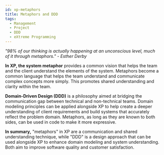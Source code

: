```yaml
---
id: xp-metaphors
title: Metaphors and DDD
tags:
  - Management
  - Project
  - DDD
  - eXtreme Programming
---
```


*"98% of our thinking is actually happening at an unconscious level, much of it through metaphors." - Esther Derby*

**In XP, the system metaphor** provides a common vision that helps the team and the client understand the elements of the system. Metaphors become a common language that helps the team understand and communicate complex concepts more simply. This promotes shared understanding and clarity within the team.

**Domain-Driven Design (DDD)** is a philosophy aimed at bridging the communication gap between technical and non-technical teams. Domain modeling principles can be applied alongside XP to help create a deeper understanding of client requirements and build systems that accurately reflect the problem domain. Metaphors, as long as they are known to both sides, can be used in code to make it more expressive.

**In summary,** "metaphors" in XP are a communication and shared understanding technique, while "DDD" is a design approach that can be used alongside XP to enhance domain modeling and system understanding. Both aim to improve software quality and customer satisfaction.